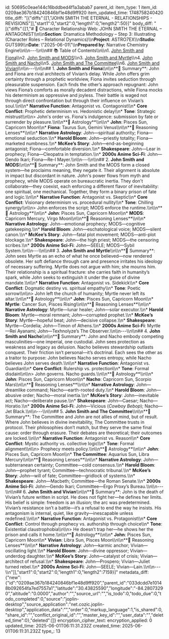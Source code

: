 id: 50695c0eae144c16bddbed4f1a3abab7
parent_id: 
item_type: 1
item_id: 0209ae367b184240846bf1e48d9ff920
item_updated_time: 1748758240420
title_diff: "[{\"diffs\":[[1,\"JOHN SMITH THE ETERNAL - RELATIONSHIPS - REVISIONS\"]],\"start1\":0,\"start2\":0,\"length1\":0,\"length2\":50}]"
body_diff: "[{\"diffs\":[[1,\"# 📘 Character Relationship Web: JOHN SMITH THE ETERNAL – ANTAGONIST\\\n\\\n**Section**: Dramatica Methodology – Step 3: Illustrating (Character Roles – Relational Dynamics)\\\n**Project**: ASTRO7EX\\\n**Studio**: GUTS99\\\n**Date**: \\\"2025-06-01\\\"\\\n**Prepared by**: Narrative Chemistry Engine\\\n\\\n---\\\n\\\n## 📚 Table of Contents\\\n\\\n1. [John Smith and Fiona](#1-john-smith-and-fiona)\\\n2. [John Smith and MODS](#2-john-smith-and-mods)\\\n3. [John Smith and Myrtle](#3-john-smith-and-myrtle)\\\n4. [John Smith and Nacho](#4-john-smith-and-nacho)\\\n5. [John Smith and The Committee](#5-john-smith-and-the-committee)\\\n6. [John Smith and Vivian](#6-john-smith-and-vivian)\\\n\\\n---\\\n\\\n## 1. **John Smith and Fiona**\\\n\\\n**📝 Summary**: John and Fiona are rival architects of Vivian’s delay. While John offers grim certainty through a prophetic worldview, Fiona invites seduction through pleasurable suspension. Each finds the other’s approach repugnant: John views Fiona’s comforts as morally decadent distractions, while Fiona mocks his determinism as oppressive and joyless. Their battle is waged not through direct confrontation but through their influence on Vivian’s soul.\\\n\\\n* **Narrative Function**: Antagonist vs. Contagonist\\\n* **Core Conflict**: Prophetic determinism vs. Hedonistic delay\\\n* **Tone**: Strategic mistrust\\\n\\\n> John's order vs. Fiona's indulgence: submission by fate or surrender by pleasure.\\\n\\\n**🔮 Astrology**\\\n\\\n* **John**: Pisces Sun, Capricorn Moon\\\n* **Fiona**: Taurus Sun, Gemini Venus\\\n\\\n**📖 Reasoning Lenses**\\\n\\\n* **Narrative Astrology**: John—spiritual authority; Fiona—emotional seduction.\\\n* **Harold Bloom**: John—priestly totality; Fiona—marketed numbness.\\\n* **McKee’s Story**: John—end-as-beginning antagonist; Fiona—comfortable diversion.\\\n* **Shakespeare**: John—Lear in prophecy; Fiona—Cleopatra in temptation.\\\n* **2000s Anime Sci-Fi**: John—Gendo Ikari; Fiona—Re-l Mayer.\\\n\\\n---\\\n\\\n## 2. **John Smith and MODS**\\\n\\\n**📝 Summary**: John Smith and the MODS form a closed system—he proclaims meaning, they negate it. Their alignment is absolute in impact but discordant in nature. John's power flows from myth and prophecy, while MODS operate on bureaucratic inertia. They don't collaborate—they coexist, each enforcing a different flavor of inevitability: one spiritual, one mechanical. Together, they form a binary prison of fate and logic.\\\n\\\n* **Narrative Function**: Antagonist vs. Skeptic\\\n* **Core Conflict**: Visionary determinism vs. procedural nullity\\\n* **Tone**: Chilling synergy\\\n\\\n> John enforces the script; MODS enforce the runtime.\\\n\\\n**🔮 Astrology**\\\n\\\n* **John**: Pisces Sun, Capricorn Moon\\\n* **MODS**: Capricorn Mercury, Virgo Moon\\\n\\\n**📖 Reasoning Lenses**\\\n\\\n* **Narrative Astrology**: John—emotional prophecy; MODS—cognitive gatekeeping.\\\n* **Harold Bloom**: John—eschatological voice; MODS—silent canon.\\\n* **McKee’s Story**: John—fatal plot movement; MODS—anti-plot blockage.\\\n* **Shakespeare**: John—the high priest; MODS—the censoring scribes.\\\n* **2000s Anime Sci-Fi**: John—SEELE; MODS—Sybil System.\\\n\\\n---\\\n\\\n## 3. **John Smith and Myrtle**\\\n\\\n**📝 Summary**: John sees Myrtle as an echo of what he once believed—now rendered obsolete. Her soft defiance through care and presence irritates his ideology of necessary suffering. Myrtle does not argue with him; she mourns him. Their relationship is a spiritual fracture: she carries faith in humanity’s spark, while John seeks to extinguish it under the guise of divine mandate.\\\n\\\n* **Narrative Function**: Antagonist vs. Sidekick\\\n* **Core Conflict**: Dogmatic destiny vs. spiritual empathy\\\n* **Tone**: Poetic sorrow\\\n\\\n> John left the church of humanity; Myrtle never left its altar.\\\n\\\n**🔮 Astrology**\\\n\\\n* **John**: Pisces Sun, Capricorn Moon\\\n* **Myrtle**: Cancer Sun, Pisces Rising\\\n\\\n**📖 Reasoning Lenses**\\\n\\\n* **Narrative Astrology**: Myrtle—lunar healer; John—solar executor.\\\n* **Harold Bloom**: Myrtle—moral remnant; John—corrupted prophet.\\\n* **McKee’s Story**: Myrtle—hopeful beat; John—decisive collapse.\\\n* **Shakespeare**: Myrtle—Cordelia; John—Timon of Athens.\\\n* **2000s Anime Sci-Fi**: Myrtle—Rei Ayanami; John—Texhnolyze’s The Observer.\\\n\\\n---\\\n\\\n## 4. **John Smith and Nacho**\\\n\\\n**📝 Summary**: John and Nacho embody competing masculinities—one imperial, one custodial. John sees protection as weakness and legacy as delusion. Nacho believes stewardship outlasts conquest. Their friction isn’t personal—it’s doctrinal. Each sees the other as a traitor to purpose: John believes Nacho serves entropy, while Nacho believes John serves death.\\\n\\\n* **Narrative Function**: Antagonist vs. Guardian\\\n* **Core Conflict**: Rulership vs. protection\\\n* **Tone**: Formal disdain\\\n\\\n> John governs. Nacho guards.\\\n\\\n**🔮 Astrology**\\\n\\\n* **John**: Pisces Sun, Capricorn Moon\\\n* **Nacho**: Capricorn Sun, Scorpio Mars\\\n\\\n**📖 Reasoning Lenses**\\\n\\\n* **Narrative Astrology**: John—dreamlike command; Nacho—earth-rooted duty.\\\n* **Harold Bloom**: John—abusive order; Nacho—moral inertia.\\\n* **McKee’s Story**: John—inevitable act; Nacho—deliberate pause.\\\n* **Shakespeare**: John—Caesar; Nacho—Horatio.\\\n* **2000s Anime Sci-Fi**: John—Vicious (*Cowboy Bebop*); Nacho—Jet Black.\\\n\\\n---\\\n\\\n## 5. **John Smith and The Committee**\\\n\\\n**📝 Summary**: The Committee and John are not allies of mind, but of result. Where John believes in divine inevitability, The Committee trusts in protocol. Their philosophies don’t match, but they serve the same final cause: order through erasure. Their debates are theoretical; their outcomes are locked.\\\n\\\n* **Narrative Function**: Antagonist vs. Reason\\\n* **Core Conflict**: Mystic authority vs. collective logic\\\n* **Tone**: Formal alignment\\\n\\\n> Prophecy meets policy.\\\n\\\n**🔮 Astrology**\\\n\\\n* **John**: Pisces Sun, Capricorn Moon\\\n* **The Committee**: Aquarius Sun, Libra Mercury\\\n\\\n**📖 Reasoning Lenses**\\\n\\\n* **Narrative Astrology**: John—subterranean certainty; Committee—cold consensus.\\\n* **Harold Bloom**: John—prophet tyrant; Committee—technocratic tribunal.\\\n* **McKee’s Story**: John—will of fate; Committee—gridlock of systems.\\\n* **Shakespeare**: John—Macbeth; Committee—the Roman Senate.\\\n* **2000s Anime Sci-Fi**: John—Gendo Ikari; Committee—Ergo Proxy’s Bureau.\\\n\\\n---\\\n\\\n## 6. **John Smith and Vivian**\\\n\\\n**📝 Summary**: John is the death of Vivian’s future written in script. He does not fight her—he defines her limits. His belief is simple: freedom is an illusion; the arc was predetermined. Vivian’s resistance isn’t a battle—it’s a refusal to end the way he insists. His antagonism is internal, quiet, like gravity—inescapable unless redefined.\\\n\\\n* **Narrative Function**: Antagonist vs. Protagonist\\\n* **Core Conflict**: Control through prophecy vs. authorship through choice\\\n* **Tone**: Existential claustrophobia\\\n\\\n> He doesn’t trap her—he shows her the prison and calls it home.\\\n\\\n**🔮 Astrology**\\\n\\\n* **John**: Pisces Sun, Capricorn Moon\\\n* **Vivian**: Libra Sun, Pisces Moon\\\n\\\n**📖 Reasoning Lenses**\\\n\\\n* **Narrative Astrology**: John—karmic anchor; Vivian—oscillating light.\\\n* **Harold Bloom**: John—divine oppressor; Vivian—underdog daughter.\\\n* **McKee’s Story**: John—catalyst of crisis; Vivian—architect of refusal.\\\n* **Shakespeare**: John—Prospero; Vivian—Juliet turned rebel.\\\n* **2000s Anime Sci-Fi**: John—SEELE; Vivian—Lain.\\\n\\\n---\\\n\"]],\"start1\":0,\"start2\":0,\"length1\":0,\"length2\":7159}]"
metadata_diff: {"new":{"id":"0209ae367b184240846bf1e48d9ff920","parent_id":"033dcdd7e10148b092654fa7ed7557a1","latitude":"30.43825590","longitude":"-84.28073290","altitude":"0.0000","author":"","source_url":"","is_todo":0,"todo_due":0,"todo_completed":0,"source":"joplin-desktop","source_application":"net.cozic.joplin-desktop","application_data":"","order":0,"markup_language":1,"is_shared":0,"share_id":"","conflict_original_id":"","master_key_id":"","user_data":"","deleted_time":0},"deleted":[]}
encryption_cipher_text: 
encryption_applied: 0
updated_time: 2025-06-01T06:11:31.232Z
created_time: 2025-06-01T06:11:31.232Z
type_: 13